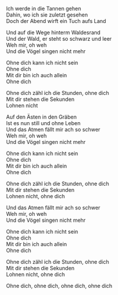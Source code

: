 Ich werde in die Tannen gehen  
Dahin, wo ich sie zuletzt gesehen  
Doch der Abend wirft ein Tuch aufs Land  
  
Und auf die Wege hinterm Waldesrand  
Und der Wald, er steht so schwarz und leer  
Weh mir, oh weh  
Und die Vögel singen nicht mehr  
  
Ohne dich kann ich nicht sein  
Ohne dich  
Mit dir bin ich auch allein  
Ohne dich  
  
Ohne dich zähl ich die Stunden, ohne dich  
Mit dir stehen die Sekunden  
Lohnen nicht  
  

  
Auf den Ästen in den Gräben  
Ist es nun still und ohne Leben  
Und das Atmen fällt mir ach so schwer  
Weh mir, oh weh  
Und die Vögel singen nicht mehr  
  
Ohne dich kann ich nicht sein  
Ohne dich  
Mit dir bin ich auch allein  
Ohne dich  
  
Ohne dich zähl ich die Stunden, ohne dich  
Mit dir stehen die Sekunden  
Lohnen nicht, ohne dich  
  
Und das Atmen fällt mir ach so schwer  
Weh mir, oh weh  
Und die Vögel singen nicht mehr  
  
Ohne dich kann ich nicht sein  
Ohne dich  
Mit dir bin ich auch allein  
Ohne dich  
  
Ohne dich zähl ich die Stunden, ohne dich  
Mit dir stehen die Sekunden  
Lohnen nicht, ohne dich  
  
Ohne dich, ohne dich, ohne dich, ohne dich